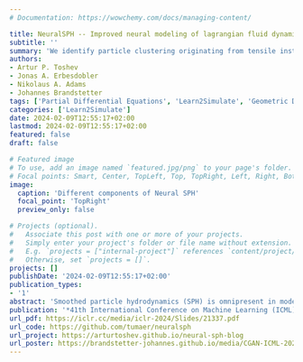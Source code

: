 ```yaml
---
# Documentation: https://wowchemy.com/docs/managing-content/

title: NeuralSPH -- Improved neural modeling of lagrangian fluid dynamics
subtitle: ''
summary: 'We identify particle clustering originating from tensile instabilities as one of the primary pitfalls. Based on these insights, we enhance both training and rollout inference of GNN-based simulators with varying components from standard SPH solvers, including pressure, viscous, and external force components.'
authors:
- Artur P. Toshev 
- Jonas A. Erbesdobler
- Nikolaus A. Adams
- Johannes Brandstetter
tags: ['Partial Differential Equations', 'Learn2Simulate', 'Geometric Deep Learning', 'AI4Science', 'Graph Neural Networks', 'Neural Surrogates', 'Lagrangian Fluid Mechanics', 'Smoothed Particle Hydrodynamics', 'Deep Learning']
categories: ['Learn2Simulate']
date: 2024-02-09T12:55:17+02:00
lastmod: 2024-02-09T12:55:17+02:00
featured: false
draft: false

# Featured image
# To use, add an image named `featured.jpg/png` to your page's folder.
# Focal points: Smart, Center, TopLeft, Top, TopRight, Left, Right, BottomLeft, Bottom, BottomRight.
image:
  caption: 'Different components of Neural SPH'
  focal_point: 'TopRight'
  preview_only: false

# Projects (optional).
#   Associate this post with one or more of your projects.
#   Simply enter your project's folder or file name without extension.
#   E.g. `projects = ["internal-project"]` references `content/project/deep-learning/index.md`.
#   Otherwise, set `projects = []`.
projects: []
publishDate: '2024-02-09T12:55:17+02:00'
publication_types:
- '1'
abstract: 'Smoothed particle hydrodynamics (SPH) is omnipresent in modern engineering and scientific disciplines. SPH is a class of Lagrangian schemes that discretize fluid dynamics via finite material points that are tracked through the evolving velocity field. Due to the particle-like nature of the simulation, graph neural networks (GNNs) have emerged as appealing and successful surrogates. However, the practical utility of such GNN-based simulators relies on their ability to faithfully model physics, providing accurate and stable predictions over long time horizons - which is a notoriously hard problem. In this work, we identify particle clustering originating from tensile instabilities as one of the primary pitfalls. Based on these insights, we enhance both training and rollout inference of state-of-the-art GNN-based simulators with varying components from standard SPH solvers, including pressure, viscous, and external force components. All neural SPH-enhanced simulators achieve better performance, often by orders of magnitude, than the baseline GNNs, allowing for significantly longer rollouts and significantly better physics modeling.'
publication: '*41th International Conference on Machine Learning (ICML), 2024*'
url_pdf: https://iclr.cc/media/iclr-2024/Slides/21337.pdf
url_code: https://github.com/tumaer/neuralsph
url_project: https://arturtoshev.github.io/neural-sph-blog
url_poster: https://brandstetter-johannes.github.io/media/CGAN-ICML-2023.pdf
---
```

